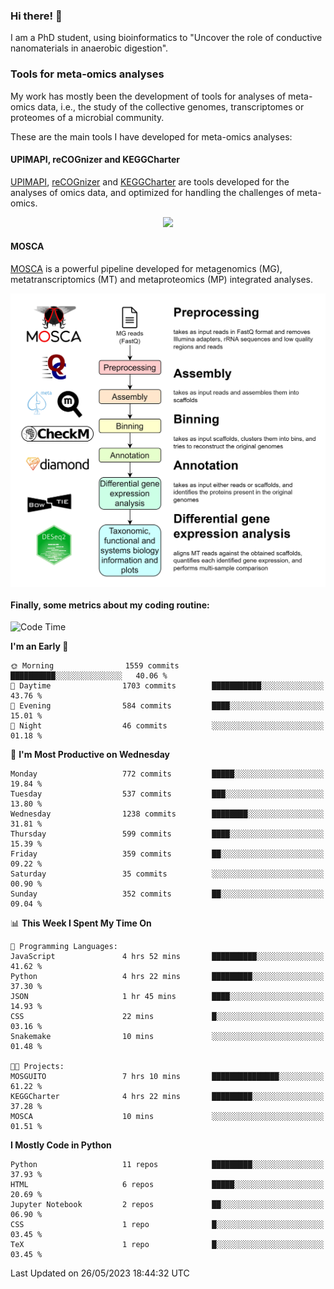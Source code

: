 ### Hi there! 👋

I am a PhD student, using bioinformatics to "Uncover the role of conductive nanomaterials in anaerobic digestion".

### Tools for meta-omics analyses

My work has mostly been the development of tools for analyses of meta-omics data, i.e., the study of the collective genomes, transcriptomes or proteomes of a microbial community.

These are the main tools I have developed for meta-omics analyses:

#### UPIMAPI, reCOGnizer and KEGGCharter

[UPIMAPI](https://github.com/iquasere/UPIMAPI), [reCOGnizer](https://github.com/iquasere/reCOGnizer) and [KEGGCharter](https://github.com/iquasere/KEGGCharter) are tools developed for the analyses of omics data, and optimized for handling the challenges of meta-omics.

<p align="center">
    <img src="assets/annotation_paper.png">
</p>

#### MOSCA

[MOSCA](https://github.com/iquasere/MOSCA) is a powerful pipeline developed for metagenomics (MG), metatranscriptomics (MT) and metaproteomics (MP) integrated analyses.

<p align="center">
    <img src="assets/mosca_workflow.png" align="center" width="700">
</p>


#### Finally, some metrics about my coding routine:

<!--START_SECTION:waka-->
![Code Time](http://img.shields.io/badge/Code%20Time-573%20hrs%2043%20mins-blue)

**I'm an Early 🐤** 

```text
🌞 Morning                1559 commits        ██████████░░░░░░░░░░░░░░░   40.06 % 
🌆 Daytime                1703 commits        ███████████░░░░░░░░░░░░░░   43.76 % 
🌃 Evening                584 commits         ████░░░░░░░░░░░░░░░░░░░░░   15.01 % 
🌙 Night                  46 commits          ░░░░░░░░░░░░░░░░░░░░░░░░░   01.18 % 
```
📅 **I'm Most Productive on Wednesday** 

```text
Monday                   772 commits         █████░░░░░░░░░░░░░░░░░░░░   19.84 % 
Tuesday                  537 commits         ███░░░░░░░░░░░░░░░░░░░░░░   13.80 % 
Wednesday                1238 commits        ████████░░░░░░░░░░░░░░░░░   31.81 % 
Thursday                 599 commits         ████░░░░░░░░░░░░░░░░░░░░░   15.39 % 
Friday                   359 commits         ██░░░░░░░░░░░░░░░░░░░░░░░   09.22 % 
Saturday                 35 commits          ░░░░░░░░░░░░░░░░░░░░░░░░░   00.90 % 
Sunday                   352 commits         ██░░░░░░░░░░░░░░░░░░░░░░░   09.04 % 
```


📊 **This Week I Spent My Time On** 

```text
💬 Programming Languages: 
JavaScript               4 hrs 52 mins       ██████████░░░░░░░░░░░░░░░   41.62 % 
Python                   4 hrs 22 mins       █████████░░░░░░░░░░░░░░░░   37.30 % 
JSON                     1 hr 45 mins        ████░░░░░░░░░░░░░░░░░░░░░   14.93 % 
CSS                      22 mins             █░░░░░░░░░░░░░░░░░░░░░░░░   03.16 % 
Snakemake                10 mins             ░░░░░░░░░░░░░░░░░░░░░░░░░   01.48 % 

🐱‍💻 Projects: 
MOSGUITO                 7 hrs 10 mins       ███████████████░░░░░░░░░░   61.22 % 
KEGGCharter              4 hrs 22 mins       █████████░░░░░░░░░░░░░░░░   37.28 % 
MOSCA                    10 mins             ░░░░░░░░░░░░░░░░░░░░░░░░░   01.51 % 
```

**I Mostly Code in Python** 

```text
Python                   11 repos            █████████░░░░░░░░░░░░░░░░   37.93 % 
HTML                     6 repos             █████░░░░░░░░░░░░░░░░░░░░   20.69 % 
Jupyter Notebook         2 repos             ██░░░░░░░░░░░░░░░░░░░░░░░   06.90 % 
CSS                      1 repo              █░░░░░░░░░░░░░░░░░░░░░░░░   03.45 % 
TeX                      1 repo              █░░░░░░░░░░░░░░░░░░░░░░░░   03.45 % 
```




 Last Updated on 26/05/2023 18:44:32 UTC
<!--END_SECTION:waka-->
